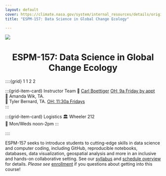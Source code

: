 ```yaml
---
layout: default 
cover: https://climate.nasa.gov/system/internal_resources/details/original/417_1263_banner-science-1600x500.jpg
title: "ESPM-157: Data Science in Global Change Ecology"

---
```


![](https://climate.nasa.gov/system/internal_resources/details/original/417_1263_banner-science-1600x500.jpg)

<center>
<h1>ESPM-157: Data Science in Global Change Ecology</h1>
</center>


::::{grid}  1 1 2 2

:::{grid-item-card} Instructor Team
👤 [Carl Boettiger](https://carlboettiger.info)  [OH: 9a Friday by appt](https://berkeley.zoom.us/my/cboettig)  
👤 Amanda Wik, TA.  
👤 Tyler Bernard, TA. [OH: 11:30a Fridays](https://calendly.com/tgbernard19-berkeley/office-hours-2)  
:::

:::{grid-item-card} Logistics
🏛 Wheeler 212  
📅 Mon/Weds noon-2pm
:::

::::


ESPM-157 seeks to introduce students to cutting-edge skills in data science and computer coding, including GitHub,
reproducible notebooks, databases, data visualization, geospatial analysis and more in an inclusive and hands-on
collaborative setting. See our [syllabus](https://espm-157.carlboettiger.info/overview/syllabus.html) and [schedule overview](https://espm-157.carlboettiger.info/overview/schedule.html)
for details. _Please see_ [enrollment](https://espm-157.carlboettiger.info/overview/syllabus.html#enrollment) if you questions about getting into this course!

